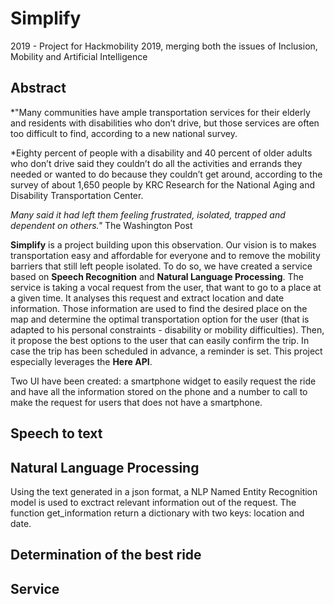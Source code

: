 # Simplify
2019 - Project for Hackmobility 2019, merging both the issues of Inclusion, Mobility and Artificial Intelligence 

## Abstract 

*"Many communities have ample transportation services for their elderly and residents with disabilities who don’t drive, but those services are often too difficult to find, according to a new national survey.

*Eighty percent of people with a disability and 40 percent of older adults who don’t drive said they couldn’t do all the activities and errands they needed or wanted to do because they couldn’t get around, according to the survey of about 1,650 people by KRC Research for the National Aging and Disability Transportation Center.

*Many said it had left them feeling frustrated, isolated, trapped and dependent on others."*
The Washington Post

**Simplify** is a project building upon this observation. Our vision is to makes transportation easy and affordable for everyone and to remove the mobility barriers that still left people isolated. To do so, we have created a service based on **Speech Recognition** and **Natural Language Processing**. The service is taking a vocal request from the user, that want to go to a place at a given time. It analyses this request and extract location and date information. Those information are used to find the desired place on the map and determine the optimal transportation option for the user (that is adapted to his personal constraints - disability or mobility difficulties). Then, it propose the best options to the user that can easily confirm the trip. In case the trip has been scheduled in advance, a reminder is set. This project especially leverages the **Here API**. 

Two UI have been created: a smartphone widget to easily request the ride and have all the information stored on the phone and a number to call to make the request for users that does not have a smartphone. 

## Speech to text

## Natural Language Processing

Using the text generated in a json format, a NLP Named Entity Recognition model is used to exctract relevant information out of the request. The function get_information return a dictionary with two keys: location and date. 

## Determination of the best ride

## Service



